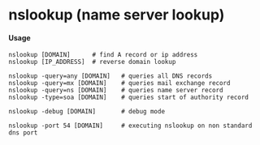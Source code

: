 nslookup (name server lookup)
=============================

#### Usage

	nslookup [DOMAIN]      # find A record or ip address
	nslookup [IP_ADDRESS]  # reverse domain lookup

	nslookup -query=any [DOMAIN]   # queries all DNS records
	nslookup -query=mx [DOMAIN]    # queries mail exchange record
	nslookup -query=ns [DOMAIN]    # queries name server record
	nslookup -type=soa [DOMAIN]    # queries start of authority record

	nslookup -debug [DOMAIN]       # debug mode

	nslookup -port 54 [DOMAIN]     # executing nslookup on non standard dns port

